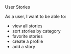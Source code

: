 User Stories

As a user, I want to be able to:
- view all stories
- sort stories by category
- favorite stories
- create a profile
- add a story
